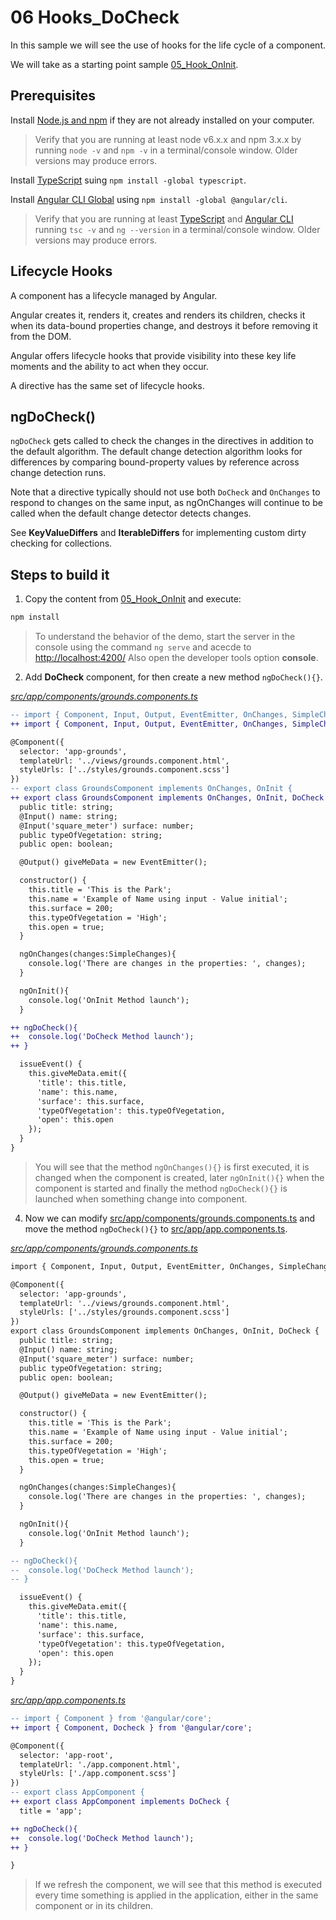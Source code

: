 # 06 Hooks_DoCheck

In this sample we will see the use of hooks for the life cycle of a component.

We will take as a starting point sample [05_Hook_OnInit](../05_Hook_OnInit/AngularCLI/).

## Prerequisites

Install [Node.js and npm](https://nodejs.org/en/) if they are not already installed on your computer.

> Verify that you are running at least node v6.x.x and npm 3.x.x by running `node -v` and `npm -v` in a terminal/console window. Older versions may produce errors.

Install [TypeScript](https://www.typescriptlang.org/) suing `npm install -global typescript`.

Install [Angular CLI Global](https://cli.angular.io/) using `npm install -global @angular/cli`.

> Verify that you are running at least [TypeScript](https://www.typescriptlang.org/) and [Angular CLI](https://cli.angular.io/) running `tsc -v` and `ng --version` in a terminal/console window. Older versions may produce errors.

## Lifecycle Hooks

A component has a lifecycle managed by Angular.

Angular creates it, renders it, creates and renders its children, checks it when its data-bound properties change, and destroys it before removing it from the DOM.

Angular offers lifecycle hooks that provide visibility into these key life moments and the ability to act when they occur.

A directive has the same set of lifecycle hooks.

## ngDoCheck()

`ngDoCheck` gets called to check the changes in the directives in addition to the default algorithm. The default change detection algorithm looks for differences by comparing bound-property values by reference across change detection runs.

Note that a directive typically should not use both `DoCheck` and `OnChanges` to respond to changes on the same input, as ngOnChanges will continue to be called when the default change detector detects changes.

See **KeyValueDiffers** and **IterableDiffers** for implementing custom dirty checking for collections.

## Steps to build it

1. Copy the content from [05_Hook_OnInit](../05_Hook_OnInit/AngularCLI/) and execute:

```bash
npm install
```

> To understand the behavior of the demo, start the server in the console using the command `ng serve` and acecde to [http://localhost:4200/](http://localhost:4200/) Also open the developer tools option **console**.

2. Add **DoCheck** component, for then create a new method `ngDoCheck(){}`.

_[src/app/components/grounds.components.ts](./src/app/components/grounds.components.ts)_
```diff
-- import { Component, Input, Output, EventEmitter, OnChanges, SimpleChanges, OnInit } from '@angular/core';
++ import { Component, Input, Output, EventEmitter, OnChanges, SimpleChanges, OnInit, DoCheck } from '@angular/core';

@Component({
  selector: 'app-grounds',
  templateUrl: '../views/grounds.component.html',
  styleUrls: ['../styles/grounds.component.scss']
})
-- export class GroundsComponent implements OnChanges, OnInit {
++ export class GroundsComponent implements OnChanges, OnInit, DoCheck {  
  public title: string;
  @Input() name: string;
  @Input('square_meter') surface: number;
  public typeOfVegetation: string;
  public open: boolean;

  @Output() giveMeData = new EventEmitter();

  constructor() { 
    this.title = 'This is the Park';
    this.name = 'Example of Name using input - Value initial';
    this.surface = 200;
    this.typeOfVegetation = 'High';
    this.open = true;
  }

  ngOnChanges(changes:SimpleChanges){
    console.log('There are changes in the properties: ', changes);
  }

  ngOnInit(){
    console.log('OnInit Method launch');
  }

++ ngDoCheck(){
++  console.log('DoCheck Method launch');
++ }

  issueEvent() {
    this.giveMeData.emit({
      'title': this.title,
      'name': this.name,
      'surface': this.surface,
      'typeOfVegetation': this.typeOfVegetation,
      'open': this.open
    });
  }
}
```

> You will see that the method `ngOnChanges(){}` is first executed, it is changed when the component is created, later `ngOnInit(){}` when the component is started and finally the method `ngDoCheck(){}` is launched when something change into component.

4. Now we can modify [src/app/components/grounds.components.ts](./src/app/components/grounds.components.ts) and move the method `ngDoCheck(){}` to [src/app/app.components.ts](./src/app/app.components.ts).

_[src/app/components/grounds.components.ts](./src/app/components/grounds.components.ts)_
```diff
import { Component, Input, Output, EventEmitter, OnChanges, SimpleChanges, OnInit, DoCheck } from '@angular/core';

@Component({
  selector: 'app-grounds',
  templateUrl: '../views/grounds.component.html',
  styleUrls: ['../styles/grounds.component.scss']
})
export class GroundsComponent implements OnChanges, OnInit, DoCheck {  
  public title: string;
  @Input() name: string;
  @Input('square_meter') surface: number;
  public typeOfVegetation: string;
  public open: boolean;

  @Output() giveMeData = new EventEmitter();

  constructor() { 
    this.title = 'This is the Park';
    this.name = 'Example of Name using input - Value initial';
    this.surface = 200;
    this.typeOfVegetation = 'High';
    this.open = true;
  }

  ngOnChanges(changes:SimpleChanges){
    console.log('There are changes in the properties: ', changes);
  }

  ngOnInit(){
    console.log('OnInit Method launch');
  }

-- ngDoCheck(){
--  console.log('DoCheck Method launch');
-- }

  issueEvent() {
    this.giveMeData.emit({
      'title': this.title,
      'name': this.name,
      'surface': this.surface,
      'typeOfVegetation': this.typeOfVegetation,
      'open': this.open
    });
  }
}
```

_[src/app/app.components.ts](./src/app/app.components.ts)_
```diff
-- import { Component } from '@angular/core';
++ import { Component, Docheck } from '@angular/core';

@Component({
  selector: 'app-root',
  templateUrl: './app.component.html',
  styleUrls: ['./app.component.scss']
})
-- export class AppComponent {
++ export class AppComponent implements DoCheck {  
  title = 'app';

++ ngDoCheck(){
++  console.log('DoCheck Method launch');
++ }

}
```

> If we refresh the component, we will see that this method is executed every time something is applied in the application, either in the same component or in its children.